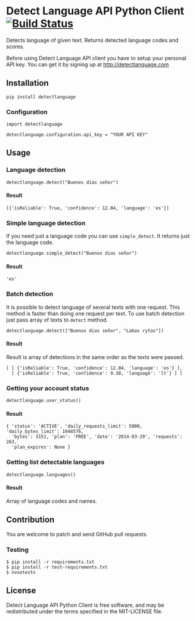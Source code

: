 Detect Language API Python Client [![Build Status](https://api.travis-ci.org/detectlanguage/detectlanguage-python.png)](http://travis-ci.org/detectlanguage/detectlanguage-python)
========

Detects language of given text. Returns detected language codes and scores.

Before using Detect Language API client you have to setup your personal API key.
You can get it by signing up at http://detectlanguage.com

## Installation

    pip install detectlanguage

### Configuration

    import detectlanguage

    detectlanguage.configuration.api_key = "YOUR API KEY"

## Usage

### Language detection

    detectlanguage.detect("Buenos dias señor")

#### Result

    [{'isReliable': True, 'confidence': 12.04, 'language': 'es'}]

### Simple language detection

If you need just a language code you can use `simple_detect`. It returns just the language code.

    detectlanguage.simple_detect("Buenos dias señor")

#### Result

    'es'


### Batch detection

It is possible to detect language of several texts with one request.
This method is faster than doing one request per text.
To use batch detection just pass array of texts to `detect` method.

    detectlanguage.detect(["Buenos dias señor", "Labas rytas"])

#### Result

Result is array of detections in the same order as the texts were passed.

    [ [ {'isReliable': True, 'confidence': 12.04, 'language': 'es'} ], 
      [ {'isReliable': True, 'confidence': 9.38, 'language': 'lt'} ] ]

### Getting your account status

    detectlanguage.user_status()

#### Result

    { 'status': 'ACTIVE', 'daily_requests_limit': 5000, 'daily_bytes_limit': 1048576, 
      'bytes': 3151, 'plan': 'FREE', 'date': '2014-03-29', 'requests': 263, 
      'plan_expires': None }

### Getting list detectable languages

    detectlanguage.languages()

#### Result

Array of language codes and names.

## Contribution

You are welcome to patch and send GitHub pull requests.

### Testing

    $ pip install -r requirements.txt
    $ pip install -r test-requirements.txt
    $ nosetests

## License

Detect Language API Python Client is free software, and may be redistributed under the terms specified in the MIT-LICENSE file.
